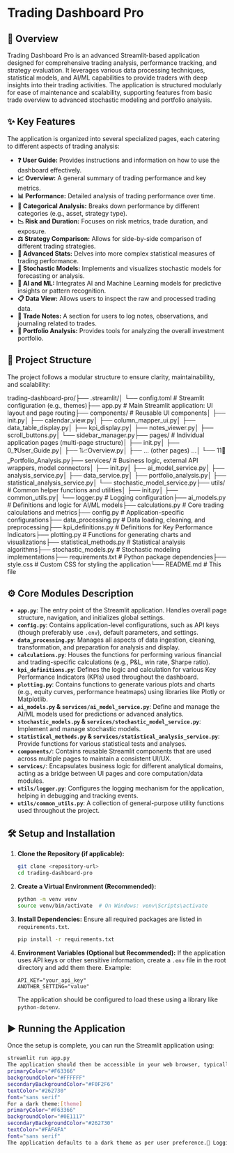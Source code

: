 # Trading Dashboard Pro

## 🚀 Overview

Trading Dashboard Pro is an advanced Streamlit-based application designed for comprehensive trading analysis, performance tracking, and strategy evaluation. It leverages various data processing techniques, statistical models, and AI/ML capabilities to provide traders with deep insights into their trading activities. The application is structured modularly for ease of maintenance and scalability, supporting features from basic trade overview to advanced stochastic modeling and portfolio analysis.

## ✨ Key Features

The application is organized into several specialized pages, each catering to different aspects of trading analysis:

* **❓ User Guide:** Provides instructions and information on how to use the dashboard effectively.
* **📈 Overview:** A general summary of trading performance and key metrics.
* **📊 Performance:** Detailed analysis of trading performance over time.
* **🎯 Categorical Analysis:** Breaks down performance by different categories (e.g., asset, strategy type).
* **📉 Risk and Duration:** Focuses on risk metrics, trade duration, and exposure.
* **⚖️ Strategy Comparison:** Allows for side-by-side comparison of different trading strategies.
* **🔬 Advanced Stats:** Delves into more complex statistical measures of trading performance.
* **🔮 Stochastic Models:** Implements and visualizes stochastic models for forecasting or analysis.
* **🤖 AI and ML:** Integrates AI and Machine Learning models for predictive insights or pattern recognition.
* **📋 Data View:** Allows users to inspect the raw and processed trading data.
* **📝 Trade Notes:** A section for users to log notes, observations, and journaling related to trades.
* **💼 Portfolio Analysis:** Provides tools for analyzing the overall investment portfolio.

## 📂 Project Structure

The project follows a modular structure to ensure clarity, maintainability, and scalability:

trading-dashboard-pro/├── .streamlit/│   └── config.toml         # Streamlit configuration (e.g., themes)├── app.py                  # Main Streamlit application: UI layout and page routing├── components/             # Reusable UI components│   ├── init.py│   ├── calendar_view.py│   ├── column_mapper_ui.py│   ├── data_table_display.py│   ├── kpi_display.py│   ├── notes_viewer.py│   ├── scroll_buttons.py│   └── sidebar_manager.py├── pages/                  # Individual application pages (multi-page structure)│   ├── init.py│   ├── 0_❓User_Guide.py│   ├── 1📈Overview.py│   ├── ... (other pages) ...│   └── 11💼_Portfolio_Analysis.py├── services/               # Business logic, external API wrappers, model connectors│   ├── init.py│   ├── ai_model_service.py│   ├── analysis_service.py│   ├── data_service.py│   ├── portfolio_analysis.py│   ├── statistical_analysis_service.py│   └── stochastic_model_service.py├── utils/                  # Common helper functions and utilities│   ├── init.py│   ├── common_utils.py│   └── logger.py           # Logging configuration├── ai_models.py            # Definitions and logic for AI/ML models├── calculations.py         # Core trading calculations and metrics├── config.py               # Application-specific configurations├── data_processing.py      # Data loading, cleaning, and preprocessing├── kpi_definitions.py      # Definitions for Key Performance Indicators├── plotting.py             # Functions for generating charts and visualizations├── statistical_methods.py  # Statistical analysis algorithms├── stochastic_models.py    # Stochastic modeling implementations├── requirements.txt        # Python package dependencies├── style.css               # Custom CSS for styling the application└── README.md               # This file
## ⚙️ Core Modules Description

* **`app.py`**: The entry point of the Streamlit application. Handles overall page structure, navigation, and initializes global settings.
* **`config.py`**: Contains application-level configurations, such as API keys (though preferably use `.env`), default parameters, and settings.
* **`data_processing.py`**: Manages all aspects of data ingestion, cleaning, transformation, and preparation for analysis and display.
* **`calculations.py`**: Houses the functions for performing various financial and trading-specific calculations (e.g., P&L, win rate, Sharpe ratio).
* **`kpi_definitions.py`**: Defines the logic and calculation for various Key Performance Indicators (KPIs) used throughout the dashboard.
* **`plotting.py`**: Contains functions to generate various plots and charts (e.g., equity curves, performance heatmaps) using libraries like Plotly or Matplotlib.
* **`ai_models.py` & `services/ai_model_service.py`**: Define and manage the AI/ML models used for predictions or advanced analytics.
* **`stochastic_models.py` & `services/stochastic_model_service.py`**: Implement and manage stochastic models.
* **`statistical_methods.py` & `services/statistical_analysis_service.py`**: Provide functions for various statistical tests and analyses.
* **`components/`**: Contains reusable Streamlit components that are used across multiple pages to maintain a consistent UI/UX.
* **`services/`**: Encapsulates business logic for different analytical domains, acting as a bridge between UI pages and core computation/data modules.
* **`utils/logger.py`**: Configures the logging mechanism for the application, helping in debugging and tracking events.
* **`utils/common_utils.py`**: A collection of general-purpose utility functions used throughout the project.

## 🛠️ Setup and Installation

1.  **Clone the Repository (if applicable):**
    ```bash
    git clone <repository-url>
    cd trading-dashboard-pro
    ```

2.  **Create a Virtual Environment (Recommended):**
    ```bash
    python -m venv venv
    source venv/bin/activate  # On Windows: venv\Scripts\activate
    ```

3.  **Install Dependencies:**
    Ensure all required packages are listed in `requirements.txt`.
    ```bash
    pip install -r requirements.txt
    ```

4.  **Environment Variables (Optional but Recommended):**
    If the application uses API keys or other sensitive information, create a `.env` file in the root directory and add them there. Example:
    ```env
    API_KEY="your_api_key"
    ANOTHER_SETTING="value"
    ```
    The application should be configured to load these using a library like `python-dotenv`.

## ▶️ Running the Application

Once the setup is complete, you can run the Streamlit application using:

```bash
streamlit run app.py
The application should then be accessible in your web browser, typically at http://localhost:8501.🎨 Styling and ThemingCustom CSS: The application's appearance is customized using style.css. This file contains rules to enhance the visual appeal and user experience.Streamlit Theming: The .streamlit/config.toml file can be used to define base themes (light/dark), primary colors, fonts, etc., for Streamlit's native components. Example:[theme]
primaryColor="#F63366"
backgroundColor="#FFFFFF"
secondaryBackgroundColor="#F0F2F6"
textColor="#262730"
font="sans serif"
For a dark theme:[theme]
primaryColor="#F63366"
backgroundColor="#0E1117"
secondaryBackgroundColor="#262730"
textColor="#FAFAFA"
font="sans serif"
The application defaults to a dark theme as per user preference.📝 LoggingThe application utilizes a centralized logging system configured in utils/logger.py. This helps in:Tracking application flow and events.Debugging errors and issues.Monitoring performance and potential bottlenecks.Logs should be reviewed for troubleshooting and operational insights.💡 Potential Future EnhancementsDatabase Integration: For more robust data storage and retrieval of trade history and user notes.Real-time Data Feeds: Integration with brokers or data providers for live market data.Advanced Backtesting Engine: More sophisticated backtesting capabilities with parameter optimization.User Authentication: Secure access for multiple users.Automated Reporting: Generation of PDF or email reports.Enhanced AI/ML Features: More predictive models, anomaly detection, or sentiment analysis.Test Suite: Implementation of unit and integration tests (/tests/ directory) for ensuring code quality and reliability.🤝 ContributingContributions are welcome! Please follow standard Git practices: fork the repository, create a feature branch, make your changes, and submit a pull request. Ensure your code adheres to PEP8 standards and includes relevant documentation and tests.📄 License(Specify your chosen license here, e.g., MIT, Apache 2.0, or leave as Proprietary if not open source)This README provides a comprehensive guide to the Trading Dashboard Pro application. For more detailed information on specific functionalities, refer to the User Guide within the application or consult
